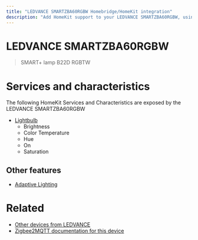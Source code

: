 ```yaml
---
title: "LEDVANCE SMARTZBA60RGBW Homebridge/HomeKit integration"
description: "Add HomeKit support to your LEDVANCE SMARTZBA60RGBW, using Homebridge, Zigbee2MQTT and homebridge-z2m."
---
```

<!---
This file has been GENERATED using src/docgen/docgen.ts
DO NOT EDIT THIS FILE MANUALLY!
-->
# LEDVANCE SMARTZBA60RGBW
> SMART+ lamp B22D RGBTW


# Services and characteristics
The following HomeKit Services and Characteristics are exposed by
the LEDVANCE SMARTZBA60RGBW

* [Lightbulb](../../light.md)
  * Brightness
  * Color Temperature
  * Hue
  * On
  * Saturation

## Other features
* [Adaptive Lighting](../../light.md)

# Related
* [Other devices from LEDVANCE](../index.md#ledvance)
* [Zigbee2MQTT documentation for this device](https://www.zigbee2mqtt.io/devices/SMARTZBA60RGBW.html)